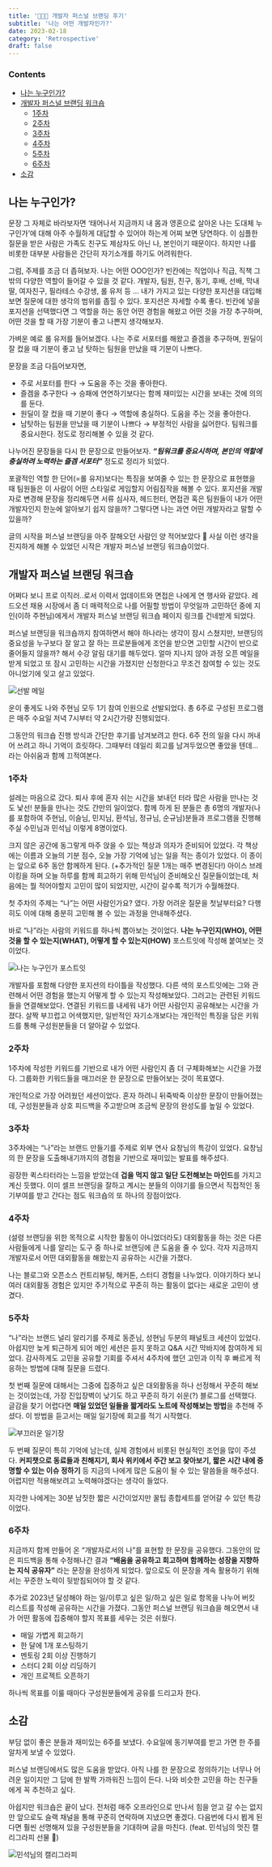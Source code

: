 ```yaml
---
title: '🧑🏻‍🏫 개발자 퍼스널 브랜딩 후기'
subtitle: '나는 어떤 개발자인가?'
date: 2023-02-18
category: 'Retrospective'
draft: false
---
```


### Contents
- [나는 누구인가?](#나는-누구인가)
- [개발자 퍼스널 브랜딩 워크숍](#개발자-퍼스널-브랜딩-워크숍)
    - [1주차](#1주차)
    - [2주차](#2주차)
    - [3주차](#3주차)
    - [4주차](#4주차)
    - [5주차](#5주차)
    - [6주차](#6주차)
- [소감](#소감)

## 나는 누구인가?

문장 그 자체로 바라보자면 ‘태어나서 지금까지 내 몸과 영혼으로 살아온 나는 도대체 누구인가’에 대해 아주 수월하게 대답할 수 있어야 하는게 어찌 보면 당연하다.
이 심플한 질문을 받은 사람은 가족도 친구도 제삼자도 아닌 나, 본인이기 때문이다.
하지만 나를 비롯한 대부분 사람들은 간단히 자기소개를 하기도 어려워한다.

그럼, 주제를 조금 더 좁혀보자.
나는 어떤 OOO인가? 빈칸에는 직업이나 직급, 직책 그 밖의 다양한 역할이 들어갈 수 있을 것 같다.
개발자, 팀원, 친구, 동기, 후배, 선배, 막내딸, 여자친구, 필라테스 수강생, 롤 유저 등 … 내가 가지고 있는 다양한 포지션을 대입해보면 질문에 대한 생각의 범위를 좁힐 수 있다. 
포지션은 자세할 수록 좋다.
빈칸에 넣을 포지션을 선택했다면 그 역할을 하는 동안 어떤 경험을 해왔고 어떤 것을 가장 추구하며, 어떤 것을 할 때 가장 기분이 좋고 나쁜지 생각해보자.

가벼운 예로 롤 유저를 들어보겠다.
나는 주로 서포터를 해왔고 즐겜을 추구하며, 원딜이 잘 컸을 때 기분이 좋고 남 탓하는 팀원을 만났을 때 기분이 나쁘다.

문장을 조금 다듬어보자면,
- 주로 서포터를 한다 → 도움을 주는 것을 좋아한다.
- 즐겜을 추구한다 → 승패에 연연하기보다는 함께 재미있는 시간을 보내는 것에 의의를 둔다.
- 원딜이 잘 컸을 때 기분이 좋다 → 역할에 충실하다. 도움을 주는 것을 좋아한다.
- 남탓하는 팀원을 만났을 때 기분이 나쁘다 → 부정적인 사람을 싫어한다. 팀워크를 중요시한다.
정도로 정리해볼 수 있을 것 같다.

나누어진 문장들을 다시 한 문장으로 만들어보자.
***“팀워크를 중요시하며, 본인의 역할에 충실하려 노력하는 즐겜 서포터”*** 정도로 정리가 되었다.

포괄적인 역할 한 단어(=롤 유저)보다는 특징을 보여줄 수 있는 한 문장으로 표현했을 때 팀원들은 이 사람이 어떤 스타일로 게임할지 어림짐작을 해볼 수 있다.
포지션을 개발자로 변경해 문장을 정리해두면 서류 심사자, 헤드헌터, 면접관 혹은 팀원들이 내가 어떤 개발자인지 한눈에 알아보기 쉽지 않을까? 그렇다면 나는 과연 어떤 개발자라고 말할 수 있을까?

글의 시작을 퍼스널 브랜딩을 아주 잘해오던 사람인 양 적어보았다 🤪
사실 이런 생각을 진지하게 해볼 수 있었던 시작은 개발자 퍼스널 브랜딩 워크숍이었다.

## 개발자 퍼스널 브랜딩 워크숍

어쩌다 보니 프로 이직러..로서 이력서 업데이트와 면접은 나에게 연 행사와 같았다.
레드오션 채용 시장에서 좀 더 매력적으로 나를 어필할 방법이 무엇일까 고민하던 중에 지인(이하 주현님)에게서 개발자 퍼스널 브랜딩 워크숍 페이지 링크를 건네받게 되었다.

퍼스널 브랜딩을 워크숍까지 참여하면서 해야 하나라는 생각이 잠시 스쳤지만, 브랜딩의 중요성을 누구보다 잘 알고 잘 하는 프로분들에게 조언을 받으면 고민할 시간이 반으로 줄어들지 않을까? 해서 수강 알림 대기를 해두었다.
얼마 지나지 않아 과정 오픈 메일을 받게 되었고 또 잠시 고민하는 시간을 가졌지만 신청한다고 무조건 참여할 수 있는 것도 아니었기에 잊고 살고 있었다.

![선발 메일](images/2023/01.png)

운이 좋게도 나와 주현님 모두 1기 참여 인원으로 선발되었다.
총 6주로 구성된 프로그램은 매주 수요일 저녁 7시부터 약 2시간가량 진행되었다.

그동안의 워크숍 진행 방식과 간단한 후기를 남겨보려고 한다.
6주 전의 일을 다시 꺼내어 쓰려고 하니 기억이 흐릿하다.
그때부터 데일리 회고를 남겨두었으면 좋았을 텐데… 라는 아쉬움과 함께 끄적여본다.

### 1주차

설레는 마음으로 갔다.
퇴사 후에 혼자 쉬는 시간을 보내던 터라 많은 사람을 만나는 것도 낯선! 분들을 만나는 것도 간만의 일이었다.
함께 하게 된 분들은 총 6명의 개발자(나를 포함하여 주현님, 이슬님, 민지님, 환석님, 정규님, 순규님)분들과 프로그램을 진행해주실 수민님과 민석님 이렇게 8명이었다.

크지 않은 공간에 동그랗게 마주 앉을 수 있는 책상과 의자가 준비되어 있었다.
각 책상에는 이름과 오늘의 기분 점수, 오늘 가장 기억에 남는 일을 적는 종이가 있었다.
이 종이는 앞으로 6주 동안 함께하게 된다. (+추가적인 질문 1개는 매주 변경된다!)
아이스 브레이킹을 하며 오늘 하루를 함께 회고하기 위해 민석님이 준비해오신 질문들이었는데, 처음에는 뭘 적어야할지 고민이 많이 되었지만, 시간이 갈수록 적기가 수월해졌다.

첫 주차의 주제는 “나”는 어떤 사람인가요? 였다. 가장 어려운 질문을 첫날부터요?
다행히도 이에 대해 충분히 고민해 볼 수 있는 과정을 안내해주셨다.

바로 “나”라는 사람의 키워드를 하나씩 뽑아보는 것이었다.
**나는 누구인지(WHO), 어떤 것을 할 수 있는지(WHAT), 어떻게 할 수 있는지(HOW)** 포스트잇에 작성해 붙여보는 것이었다.

![나는 누구인가 포스트잇](images/2023/02.png)

개발자를 포함해 다양한 포지션의 타이틀을 작성했다.
다른 색의 포스트잇에는 그와 관련해서 어떤 경험을 했는지 어떻게 할 수 있는지 작성해보았다.
그러고는 관련된 키워드들을 연결해보았다.
연결된 키워드를 내세워 내가 어떤 사람인지 공유해보는 시간을 가졌다.
살짝 부끄럽고 어색했지만, 일반적인 자기소개보다는 개인적인 특징을 담은 키워드를 통해 구성원분들을 더 알아갈 수 있었다.

### 2주차

1주차에 작성한 키워드를 기반으로 내가 어떤 사람인지 좀 더 구체화해보는 시간을 가졌다.
그룹화한 키워드들을 매끄러운 한 문장으로 만들어보는 것이 목표였다.

개인적으로 가장 어려웠던 세션이었다.
혼자 하려니 뒤죽박죽 이상한 문장이 만들어졌는데, 구성원분들과 상호 피드백을 주고받으며 조금씩 문장의 완성도를 높일 수 있었다.

### 3주차

3주차에는 “나”라는 브랜드 만들기를 주제로 외부 연사 요창님의 특강이 있었다.
요창님의 한 문장을 도출해내기까지의 경험을 기반으로 재미있는 발표를 해주셨다.

굉장한 퀵스타터라는 느낌을 받았는데 **겁을 먹지 않고 일단 도전해보는 마인드**를 가지고 계신 듯했다.
이미 셀프 브랜딩을 잘하고 계시는 분들의 이야기를 들으면서 직접적인 동기부여를 받고 간다는 점도 워크숍의 또 하나의 장점이었다.

### 4주차

(설령 브랜딩을 위한 목적으로 시작한 활동이 아니었더라도) 대외활동을 하는 것은 다른 사람들에게 나를 알리는 도구 중 하나로 브랜딩에 큰 도움을 줄 수 있다.
각자 지금까지 개발자로서 어떤 대외활동을 해왔는지 공유하는 시간을 가졌다.

나는 블로그와 오픈소스 컨트리뷰팅, 해커톤, 스터디 경험을 나누었다.
이야기하다 보니 여러 대외활동 경험은 있지만 주기적으로 꾸준히 하는 활동이 없다는 새로운 고민이 생겼다.

### 5주차

“나”라는 브랜드 널리 알리기를 주제로 동준님, 성현님 두분의 패널토크 세션이 있었다.
아쉽지만 늦게 퇴근하게 되어 메인 세션은 듣지 못하고 Q&A 시간 막바지에 참여하게 되었다.
감사하게도 고민을 공유할 기회를 주셔서 4주차에 했던 고민과 이직 후 빠르게 적응하는 방법에 대해 질문을 드렸다.

첫 번째 질문에 대해서는 그중에 집중하고 싶은 대외활동을 하나 선정해서 꾸준히 해보는 것이었는데, 가장 진입장벽이 낮기도 하고 꾸준히 하기 쉬운(?) 블로그를 선택했다.
글감을 찾기 어렵다면 **매일 있었던 일들을 짧게라도 노트에 작성해보는 방법**을 추천해 주셨다.
이 방법을 듣고서는 매일 일기장에 회고를 적기 시작했다.

![부끄러운 일기장](images/2023/03.jpeg)

두 번째 질문이 특히 기억에 남는데, 실제 경험에서 비롯된 현실적인 조언을 많이 주셨다.
**커피챗으로 동료들과 친해지기, 회사 위키에서 주간 보고 찾아보기, 짧은 시간 내에 증명할 수 있는 이슈 정하기** 등 지금의 나에게 많은 도움이 될 수 있는 말씀들을 해주셨다.
어렵지만 적용해보려고 노력해야겠다는 생각이 들었다.

지각한 나에게는 30분 남짓한 짧은 시간이었지만 꿀팁 종합세트를 얻어갈 수 있던 특강이었다.

### 6주차

지금까지 함께 만들어 온 “개발자로서의 나”를 표현할 한 문장을 공유했다.
그동안의 많은 피드백을 통해 수정해나간 결과 **“배움을 공유하고 회고하며 함께하는 성장을 지향하는 지식 공유자”** 라는 문장을 완성하게 되었다.
앞으로도 이 문장을 계속 활용하기 위해서는 꾸준한 노력이 뒷받침되어야 할 것 같다.

추가로 2023년 달성해야 하는 일/이루고 싶은 일/하고 싶은 일로 항목을 나누어 버킷 리스트를 작성해 공유하는 시간을 가졌다.
그동안 퍼스널 브랜딩 워크숍을 해오면서 내가 어떤 활동에 집중해야 할지 목표를 세우는 것은 쉬웠다.

- 매일 가볍게 회고하기
- 한 달에 1개 포스팅하기
- 멘토링 2회 이상 진행하기
- 스터디 2회 이상 리딩하기
- 개인 프로젝트 오픈하기

하나씩 목표를 이룰 때마다 구성원분들에게 공유를 드리고자 한다.

## 소감

부담 없이 좋은 분들과 재미있는 6주를 보냈다. 
수요일에 동기부여를 받고 가면 한 주를 알차게 보낼 수 있었다.

퍼스널 브랜딩에서도 많은 도움을 받았다.
아직 나를 한 문장으로 정의하기는 너무나 어려운 일이지만 그 답에 한 발짝 가까워진 느낌이 든다.
나와 비슷한 고민을 하는 친구들에게 꼭 추천하고 싶다.

아쉽지만 워크숍은 끝이 났다.
전처럼 매주 오프라인으로 만나서 힘을 얻고 갈 수는 없지만 앞으로도 슬랙 채널을 통해 꾸준히 연락하며 지냈으면 좋겠다.
다음번에 다시 뵙게 된다면 훨씬 선명해져 있을 구성원분들을 기대하며 글을 마친다. (feat. 민석님의 멋진 캘리그라피 선물 🎁)

![민석님의 캘리그라피](images/2023/04.png)
